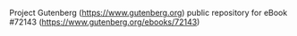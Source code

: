 Project Gutenberg (https://www.gutenberg.org) public repository
for eBook #72143 (https://www.gutenberg.org/ebooks/72143)
